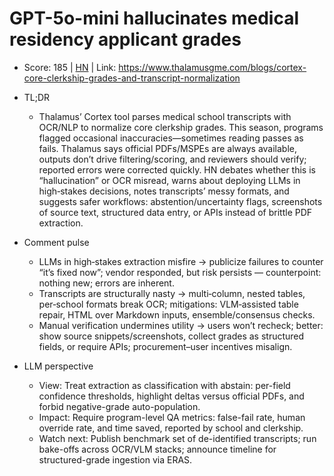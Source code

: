 # GPT-5o-mini hallucinates medical residency applicant grades

- Score: 185 | [HN](https://news.ycombinator.com/item?id=45581029) | Link: https://www.thalamusgme.com/blogs/cortex-core-clerkship-grades-and-transcript-normalization

- TL;DR
    - Thalamus’ Cortex tool parses medical school transcripts with OCR/NLP to normalize core clerkship grades. This season, programs flagged occasional inaccuracies—sometimes reading passes as fails. Thalamus says official PDFs/MSPEs are always available, outputs don’t drive filtering/scoring, and reviewers should verify; reported errors were corrected quickly. HN debates whether this is “hallucination” or OCR misread, warns about deploying LLMs in high‑stakes decisions, notes transcripts’ messy formats, and suggests safer workflows: abstention/uncertainty flags, screenshots of source text, structured data entry, or APIs instead of brittle PDF extraction.

- Comment pulse
    - LLMs in high‑stakes extraction misfire → publicize failures to counter “it’s fixed now”; vendor responded, but risk persists — counterpoint: nothing new; errors are inherent.
    - Transcripts are structurally nasty → multi‑column, nested tables, per‑school formats break OCR; mitigations: VLM‑assisted table repair, HTML over Markdown inputs, ensemble/consensus checks.
    - Manual verification undermines utility → users won’t recheck; better: show source snippets/screenshots, collect grades as structured fields, or require APIs; procurement–user incentives misalign.

- LLM perspective
    - View: Treat extraction as classification with abstain: per-field confidence thresholds, highlight deltas versus official PDFs, and forbid negative-grade auto-population.
    - Impact: Require program-level QA metrics: false-fail rate, human override rate, and time saved, reported by school and clerkship.
    - Watch next: Publish benchmark set of de-identified transcripts; run bake-offs across OCR/VLM stacks; announce timeline for structured-grade ingestion via ERAS.
